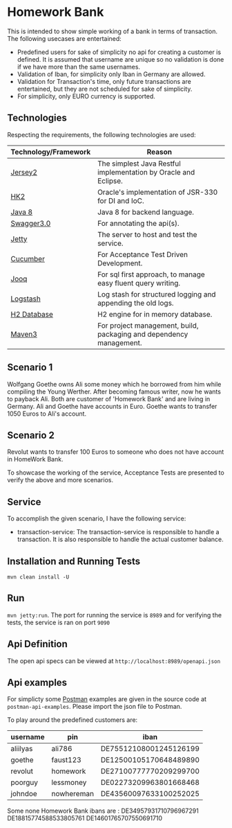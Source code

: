 # Homework Bank
This is intended to show simple working of a bank in terms of transaction. The following usecases are entertained:
* Predefined users for sake of simplicity no api for creating a customer is defined. It is assumed that username are unique so no validation is done if we have more than the same usernames.
* Validation of Iban, for simplicity only Iban in Germany are allowed.
* Validation for Transaction's time, only future transactions are entertained, but they are not scheduled for sake of simplicity.
* For simplicity, only EURO currency is supported.
## Technologies
Respecting the requirements, the following technologies are used:

Technology/Framework|Reason
------------- | -------------
[Jersey2](https://projects.eclipse.org/projects/ee4j.jersey/ ) | The simplest Java Restful implementation by Oracle and Eclipse. 
[HK2](https://javaee.github.io/hk2/) | Oracle's implementation of JSR-330 for DI and IoC.
[Java 8](https://www.oracle.com/technetwork/java/javase/overview/java8-2100321.html)| Java 8 for backend language.
[Swagger3.0](https://swagger.io/docs/specification/basic-structure/)  | For annotating the  api(s).
[Jetty](https://www.eclipse.org/jetty/) | The server to host and test the service.
[Cucumber](https://cucumber.io/)| For Acceptance Test Driven Development.
[Jooq](https://www.jooq.org/) | For sql first approach, to manage easy fluent query writing.
[Logstash](https://github.com/logstash/logstash-logback-encoder)| Log stash for structured logging and appending the old logs.
[H2 Database](https://www.h2database.com/html/main.html)| H2 engine for in memory database.
[Maven3](https://maven.apache.org/download.cgi)| For project management, build, packaging and dependency management.

## Scenario 1
Wolfgang Goethe owns Ali some money which he borrowed from him while compiling the Young Werther. After becoming famous writer, now he wants to payback Ali. Both are customer of 'Homework Bank' and are living in Germany.
Ali and Goethe have accounts in Euro. Goethe wants to transfer 1050 Euros to Ali's account.

## Scenario 2
Revolut wants to transfer 100 Euros to someone who does not have account in HomeWork Bank.

To showcase the working of the service, Acceptance Tests are presented to verify the above and more scenarios.

## Service
To accomplish the given scenario, I have the following service:
* transaction-service:
The transaction-service is responsible to handle a transaction. It is also responsible to handle the actual customer balance.


## Installation and Running Tests
``mvn clean install -U``

## Run
``mvn jetty:run``. The port for running the service is `8989` and for verifying the tests, the service is ran on port `9090`

## Api Definition
The open api specs can be viewed at `http://localhost:8989/openapi.json`

## Api examples
For simplicty some [Postman](https://www.getpostman.com/) examples are given in the source code at `postman-api-examples`. Please import the json file to Postman.

To play around the predefined customers are:

username | pin | iban
------- | ----------|----------
|aliilyas|ali786| DE75512108001245126199
|goethe|faust123|DE12500105170648489890
|revolut| homework |DE27100777770209299700
|poorguy|lessmoney|DE02273209963801668468
|johndoe|nowhereman| DE43560097633100252025

Some none Homework Bank ibans are :
DE34957931710796967291
DE18815774588533805761
DE14601765707550691710